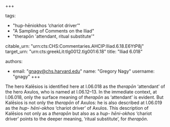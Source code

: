 +++

tags:
- "hup-hēniokhos ‘chariot driver’"
- "A Sampling of Comments on the Iliad"
- "therapōn &#39;attendant, ritual substitute&#39;"

citable_urn: "urn:cts:CHS:Commentaries.AHCIP:Iliad.6.18.E6YtP8j"
target_urn: "urn:cts:greekLit:tlg0012.tlg001:6.18"
title: "Iliad 6.018"

authors:
- email: "gnagy@chs.harvard.edu"
  name: "Gregory Nagy"
  username: "gnagy"
+++

<p>The hero Kalēsios is identified here at I.06.018 as the <em>therapōn</em> ‘attendant’ of the hero Axulos, who is named at I.06.12–13. In the immediate context, at I.06.018, only the surface meaning of <em>therapōn</em> as ‘attendant’ is evident. But Kalēsios is not only the <em>therapōn</em> of Axulos: he is also described at I.06.019 as the <em>hup- hēni-okhos</em> ‘chariot driver’ of Axulos. This description of Kalēsios not only as a <em>therapōn</em> but also as a <em>hup- hēni-okhos</em> ‘chariot driver’ points to the deeper meaning, ‘ritual substitute’, for <em>therapōn</em>.  </p>